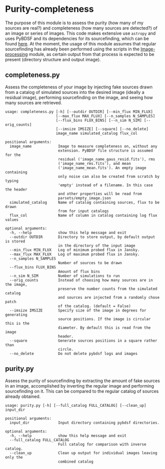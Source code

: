 # Purity-completeness

The purpose of this module is to assess the purity (how many of my sources are real?) and completeness (how many sources are detected?) of an image or series of images. This code makes extensive use `astropy` and uses PyBDSF and its dependencies for its sourcefinding, which can be found [here](https://github.com/lofar-astron/PyBDSF). At the moment, the usage of this module assumes that regular sourcefinding has already been performed using the scripts in the [Image-processing](https://github.com/JonahDW/Image-processing) module, as certain output from that process is expected to be present (directory structure and output image).

## completeness.py

Assess the completeness of your image by injecting fake sources drawn from a catalog of simulated sources into the desired image (ideally a residual image), performing sourcefinding on the image, and seeing how many sources are retrieved.

```
usage: completeness.py [-h] [--outdir OUTDIR] [--min_flux MIN_FLUX]
                       [--max_flux MAX_FLUX] [--n_samples N_SAMPLES]
                       [--flux_bins FLUX_BINS] [--n_sim N_SIM] [--orig_counts]
                       [--imsize IMSIZE] [--square] [--no_delete]
                       image_name simulated_catalog flux_col

positional arguments:
  image_name            Image to measure completeness on, without any
                        extension. PyBDSF file structure is assumed for the
                        residual ('image_name_gaus_resid.fits'), rms
                        ('image_name_rms.fits'), and mean
                        ('image_name_mean.fits'). An empty image containing
                        only noise can also be created from scratch by typing
                        'empty' instead of a filename. In this case the header
                        and other properties will be read from
                        parsets/empty_image.json
  simulated_catalog     Name of catalog containing sources, flux to be drawn
                        from for input catalogs
  flux_col              Name of column in catalog containing log flux values

optional arguments:
  -h, --help            show this help message and exit
  --outdir OUTDIR       Directory to store output, by default output is stored
                        in the directory of the input image
  --min_flux MIN_FLUX   Log of minimum probed flux in Jansky.
  --max_flux MAX_FLUX   Log of maximum probed flux in Jansky.
  --n_samples N_SAMPLES
                        Number of sources to be drawn
  --flux_bins FLUX_BINS
                        Amount of flux bins
  --n_sim N_SIM         Number of simulations to run
  --orig_counts         Instead of choosing how many sources are in the image,
                        preserve the number counts from the simulated catalog
                        and sources are injected from a randomly chose patch
                        of the catalog. (default = False)
  --imsize IMSIZE       Specify size of the image in degrees for generating
                        source positions. If the image is circular this is the
                        diameter. By default this is read from the image
                        header.
  --square              Generate sources positions in a square rather than
                        circle.
  --no_delete           Do not delete pybdsf logs and images
```

## purity.py 

Assess the purity of sourcefinding by extracting the amount of fake sources in an image, accomplished by inverting the regular image and performing sourcefinding on it. This can be compared to the regular catalog of sources already obtained.

```
usage: purity.py [-h] [--full_catalog FULL_CATALOG] [--clean_up] input_dir

positional arguments:
  input_dir             Input directory containing pybdsf directories.

optional arguments:
  -h, --help            show this help message and exit
  --full_catalog FULL_CATALOG
                        Full catalog for comparison with inverse catalog.
  --clean_up            Clean up output for individual images leaving only the
                        combined catalog
```
